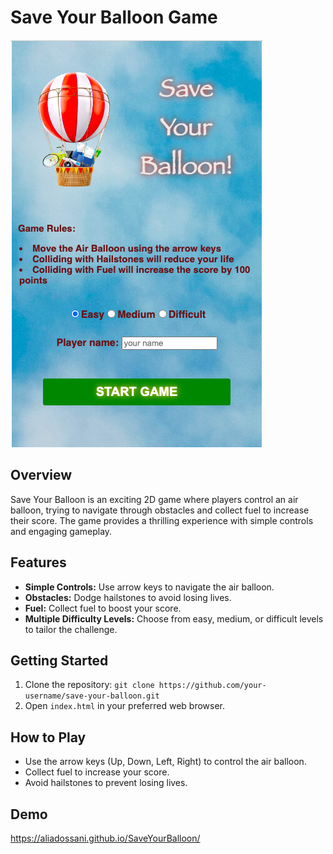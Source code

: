 # Save Your Balloon Game

![Save Your Balloon](./images/screenshot.png)

## Overview

Save Your Balloon is an exciting 2D game where players control an air balloon, trying to navigate through obstacles and collect fuel to increase their score. The game provides a thrilling experience with simple controls and engaging gameplay.

## Features

- **Simple Controls:** Use arrow keys to navigate the air balloon.
- **Obstacles:** Dodge hailstones to avoid losing lives.
- **Fuel:** Collect fuel to boost your score.
- **Multiple Difficulty Levels:** Choose from easy, medium, or difficult levels to tailor the challenge.

## Getting Started

1. Clone the repository: `git clone https://github.com/your-username/save-your-balloon.git`
2. Open `index.html` in your preferred web browser.

## How to Play

- Use the arrow keys (Up, Down, Left, Right) to control the air balloon.
- Collect fuel to increase your score.
- Avoid hailstones to prevent losing lives.

## Demo 
https://aliadossani.github.io/SaveYourBalloon/
